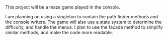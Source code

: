 This project will be a maze game played in the console.

I am planning on using a singleton to contain the path finder methods and the console writers.
The game will also use a state system to determine the difficulty, and handle the menus.
I plan to use the facade method to simplify similar methods, and make the code more readable.
